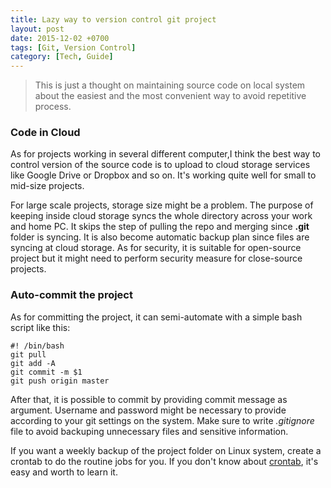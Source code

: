 ```yaml
---
title: Lazy way to version control git project
layout: post
date: 2015-12-02 +0700
tags: [Git, Version Control]
category: [Tech, Guide]
---
```


>This is just a thought on maintaining source code on local system about the easiest and the most convenient way to avoid repetitive process.

### Code in Cloud

As for projects working in several different computer,I think the best way to control version of the source code is to upload to cloud storage services like Google Drive or Dropbox and so on. It's working quite well for small to mid-size projects. 

For large scale projects, storage size might be a problem. The purpose of keeping inside cloud storage syncs the whole directory across your work and home PC. It skips the step of pulling the repo and merging since **.git** folder is syncing. It is also become automatic backup plan since files are syncing at cloud storage. As for security, it is suitable for open-source project but it might need to perform security measure for close-source projects.

### Auto-commit the project

As for committing the project, it can semi-automate with a simple bash script like this:

    #! /bin/bash	
	git pull
	git add -A
	git commit -m $1
	git push origin master

After that, it is possible to commit by providing commit message as argument. Username and password might be necessary to provide according to your git settings on the system. Make sure to write *.gitignore* file to avoid backuping unnecessary files and sensitive information.

If you want a weekly backup of the project folder on Linux system, create a crontab to do the routine jobs for you. If you don't know about <a href="https://duckduckgo.com/?q=crontab+examples&ia=answer">crontab</a>, it's easy and worth to learn it.







